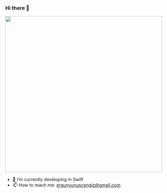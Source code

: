 ### Hi there 👋

<img src="https://c.tenor.com/p9pPNUHetWIAAAAd/steve-carell-its-britney-bitch.gif" width="500px">

- 🌱 I’m currently developing in Swift
- 📫 How to reach me: ergunyunuscengiz@gmail.com
